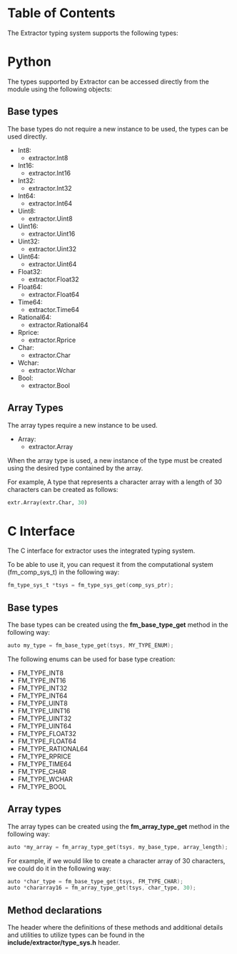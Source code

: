 # Table of Contents

<!--TOC-->

The Extractor typing system supports the following types:

# Python

  
The types supported by Extractor can be accessed directly from the
module using the following objects:

## Base types

  
The base types do not require a new instance to be used, the types can
be used directly.

<!-- -->

- Int8:
  - extractor.Int8
- Int16:
  - extractor.Int16
- Int32:
  - extractor.Int32
- Int64:
  - extractor.Int64
- Uint8:
  - extractor.Uint8
- Uint16:
  - extractor.Uint16
- Uint32:
  - extractor.Uint32
- Uint64:
  - extractor.Uint64
- Float32:
  - extractor.Float32
- Float64:
  - extractor.Float64
- Time64:
  - extractor.Time64
- Rational64:
  - extractor.Rational64
- Rprice:
  - extractor.Rprice
- Char:
  - extractor.Char
- Wchar:
  - extractor.Wchar
- Bool:
  - extractor.Bool

## Array Types

  
The array types require a new instance to be used.

<!-- -->

- Array:
  - extractor.Array

When the array type is used, a new instance of the type must be created
using the desired type contained by the array.

For example, A type that represents a character array with a length of
30 characters can be created as follows:

``` python
extr.Array(extr.Char, 30)
```

# C Interface

  
The C interface for extractor uses the integrated typing system.

To be able to use it, you can request it from the computational system
(fm_comp_sys_t) in the following way:

``` c
fm_type_sys_t *tsys = fm_type_sys_get(comp_sys_ptr);
```

## Base types

  
The base types can be created using the **fm_base_type_get** method in
the following way:

``` c
auto my_type = fm_base_type_get(tsys, MY_TYPE_ENUM);
```

  
The following enums can be used for base type creation:

- FM_TYPE_INT8
- FM_TYPE_INT16
- FM_TYPE_INT32
- FM_TYPE_INT64
- FM_TYPE_UINT8
- FM_TYPE_UINT16
- FM_TYPE_UINT32
- FM_TYPE_UINT64
- FM_TYPE_FLOAT32
- FM_TYPE_FLOAT64
- FM_TYPE_RATIONAL64
- FM_TYPE_RPRICE
- FM_TYPE_TIME64
- FM_TYPE_CHAR
- FM_TYPE_WCHAR
- FM_TYPE_BOOL

## Array types

  
The array types can be created using the **fm_array_type_get** method in
the following way:

``` c
auto *my_array = fm_array_type_get(tsys, my_base_type, array_length);
```

  
For example, if we would like to create a character array of 30
characters, we could do it in the following way:

``` c
auto *char_type = fm_base_type_get(tsys, FM_TYPE_CHAR);
auto *chararray16 = fm_array_type_get(tsys, char_type, 30);
```

## Method declarations

  
The header where the definitions of these methods and additional details
and utilities to utilize types can be found in the
**include/extractor/type_sys.h** header.
